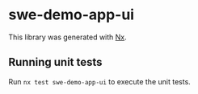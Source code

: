 # swe-demo-app-ui

This library was generated with [Nx](https://nx.dev).

## Running unit tests

Run `nx test swe-demo-app-ui` to execute the unit tests.
